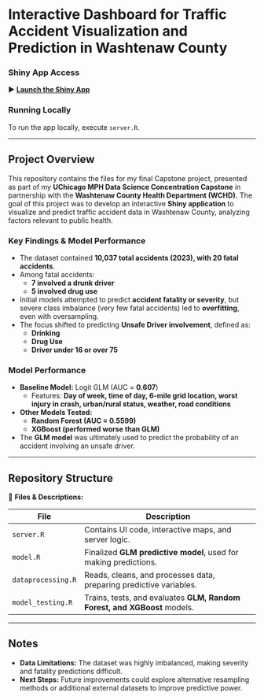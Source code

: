 # **Interactive Dashboard for Traffic Accident Visualization and Prediction in Washtenaw County**  

### **Shiny App Access**  
▶ **[Launch the Shiny App](https://mehakds.shinyapps.io/capstone_WCHD_2024/)**  

### **Running Locally**  
To run the app locally, execute `server.R`.  

---

## **Project Overview**  
This repository contains the files for my final Capstone project, presented as part of my **UChicago MPH Data Science Concentration Capstone** in partnership with the **Washtenaw County Health Department (WCHD).** The goal of this project was to develop an interactive **Shiny application** to visualize and predict traffic accident data in Washtenaw County, analyzing factors relevant to public health.  

### **Key Findings & Model Performance**  
- The dataset contained **10,037 total accidents (2023), with 20 fatal accidents**.  
- Among fatal accidents:  
  - **7 involved a drunk driver**  
  - **5 involved drug use**  
- Initial models attempted to predict **accident fatality or severity**, but severe class imbalance (very few fatal accidents) led to **overfitting**, even with oversampling.  
- The focus shifted to predicting **Unsafe Driver involvement**, defined as:  
  - **Drinking**  
  - **Drug Use**  
  - **Driver under 16 or over 75**  

### **Model Performance**  
- **Baseline Model:** Logit GLM (AUC = **0.607**)  
  - Features: **Day of week, time of day, 6-mile grid location, worst injury in crash, urban/rural status, weather, road conditions**  
- **Other Models Tested:**  
  - **Random Forest (AUC = 0.5599)**
  - **XGBoost (performed worse than GLM)**  
- The **GLM model** was ultimately used to predict the probability of an accident involving an unsafe driver.  

---

## **Repository Structure**  

📂 **Files & Descriptions:**  

| File | Description |
|------|------------|
| `server.R` | Contains UI code, interactive maps, and server logic. |
| `model.R` | Finalized **GLM predictive model**, used for making predictions. |
| `dataprocessing.R` | Reads, cleans, and processes data, preparing predictive variables. |
| `model_testing.R` | Trains, tests, and evaluates **GLM, Random Forest, and XGBoost** models. |

---

## **Notes**  
- **Data Limitations:** The dataset was highly imbalanced, making severity and fatality predictions difficult.  
- **Next Steps:** Future improvements could explore alternative resampling methods or additional external datasets to improve predictive power.  
